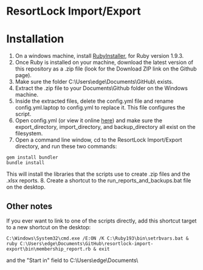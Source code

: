 ResortLock Import/Export
========================

# Installation
1. On a windows machine, install [RubyInstaller](http://rubyinstaller.org/), for Ruby version 1.9.3.
2. Once Ruby is installed on your machine, download the latest version of this repository as a .zip file (look for
the Download ZIP link on the Github page).
3. Make sure the folder C:\Users\edge\Documents\GitHub\ exists.
4. Extract the .zip file to your Documents\Github folder on the Windows machine.
5. Inside the extracted files, delete the config.yml file and rename config.yml.laptop to config.yml to replace it.
This file configures the script.
6. Open config.yml (or view it online [here](https://github.com/darrenfehrmann/resortlock-import-export/blob/master/config.yml.laptop))
and make sure the export_directory, import_directory, and backup_directory all exist on the filesystem.
7. Open a command line window, cd to the ResortLock Import/Export directory, and run these two commands:
````
gem install bundler
bundle install
````
This will install the libraries that the scripts use to create .zip files and the .xlsx reports.
8. Create a shortcut to the run_reports_and_backups.bat file on the desktop.

## Other notes
If you ever want to link to one of the scripts directly, add this shortcut target to a new shortcut on the desktop:

````
C:\Windows\System32\cmd.exe /E:ON /K C:\Ruby193\bin\setrbvars.bat & ruby C:\Users\edge\Documents\GitHub\resortlock-import-export\bin\membership_report.rb & exit
````
and the "Start in" field to C:\Users\edge\Documents\